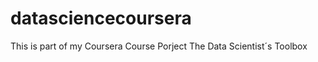 datasciencecoursera
===================

This is part of my Coursera  Course Porject  The Data Scientist´s Toolbox
